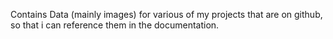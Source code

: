Contains Data (mainly images) for various of my projects that are on github, so that i can reference them in the documentation.